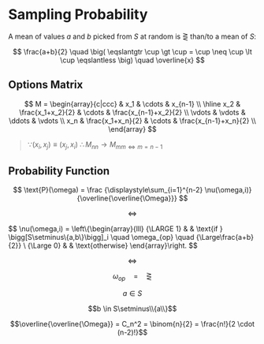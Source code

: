 # Sampling Probability

A mean of values $a$ and $b$ picked from $S$ at random is $\gtreqless$ than/to a mean of $S$:

$$
\frac{a+b}{2}
\quad
\big(
\eqslantgtr \cup \gt \cup
= \cup \neq \cup
\lt \cup \eqslantless
\big)
\quad
\overline{x}
$$

## Options Matrix

$$
M = \begin{array}{c|ccc}
& x_1 & \cdots & x_{n-1}
\\
\hline
x_2 & \frac{x_1+x_2}{2} & \cdots & \frac{x_{n-1}+x_2}{2}
\\
\vdots & \vdots & \ddots & \vdots
\\
x_n & \frac{x_1+x_n}{2} & \cdots & \frac{x_{n-1}+x_n}{2}
\\
\end{array}
$$

> $\because (x_i,x_j) \equiv (x_j,x_i)$
> $\therefore M_{nn} \to M_{mm \iff m=n-1}$

## Probability Function

$$
\text{P}(\omega) = \frac
{\displaystyle\sum_{i=1}^{n-2} \nu(\omega,i)}
{\overline{\overline{\Omega}}}
$$

$$
\iff
$$

$$
\nu(\omega,i) = \left\\{\begin{array}{lll}
{\LARGE 1} & & \text{if } \bigg[S\setminus\\{a,b\\}\bigg]\_i \quad \omega_{op} \quad {\Large\frac{a+b}{2}}
\\
{\Large 0} & & \text{otherwise}
\end{array}\right.
$$

$$\iff$$

$$\omega_{op} \quad = \quad \gtreqless$$

$$a \in S$$

$$b \in S\setminus\\{a\\}$$

$$\overline{\overline{\Omega}} = C_n^2 = \binom{n}{2} = \frac{n!}{2 \cdot (n-2)!}$$
